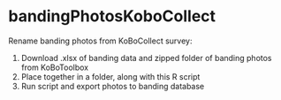 # bandingPhotosKoboCollect

Rename banding photos from KoBoCollect survey:

1. Download .xlsx of banding data and zipped folder of banding photos from KoBoToolbox
1. Place together in a folder, along with this R script
1. Run script and export photos to banding database
